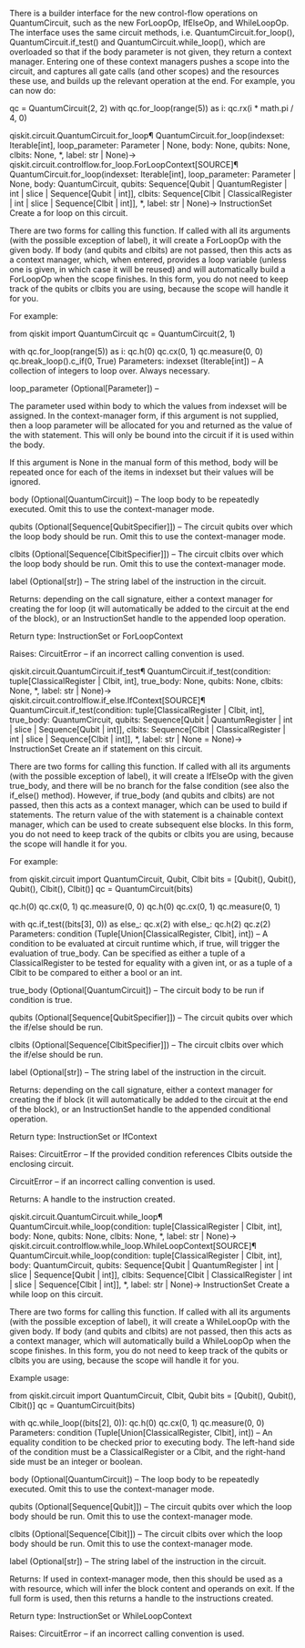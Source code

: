 There is a builder interface for the new control-flow operations on QuantumCircuit, such as the new ForLoopOp, IfElseOp, and WhileLoopOp. The interface uses the same circuit methods, i.e. QuantumCircuit.for_loop(), QuantumCircuit.if_test() and QuantumCircuit.while_loop(), which are overloaded so that if the body parameter is not given, they return a context manager. Entering one of these context managers pushes a scope into the circuit, and captures all gate calls (and other scopes) and the resources these use, and builds up the relevant operation at the end. For example, you can now do:

qc = QuantumCircuit(2, 2)
with qc.for_loop(range(5)) as i:
    qc.rx(i * math.pi / 4, 0)

qiskit.circuit.QuantumCircuit.for_loop¶
QuantumCircuit.for_loop(indexset: Iterable[int], loop_parameter: Parameter | None, body: None, qubits: None, clbits: None, *, label: str | None)→ qiskit.circuit.controlflow.for_loop.ForLoopContext[SOURCE]¶
QuantumCircuit.for_loop(indexset: Iterable[int], loop_parameter: Parameter | None, body: QuantumCircuit, qubits: Sequence[Qubit | QuantumRegister | int | slice | Sequence[Qubit | int]], clbits: Sequence[Clbit | ClassicalRegister | int | slice | Sequence[Clbit | int]], *, label: str | None)→ InstructionSet
Create a for loop on this circuit.

There are two forms for calling this function. If called with all its arguments (with the possible exception of label), it will create a ForLoopOp with the given body. If body (and qubits and clbits) are not passed, then this acts as a context manager, which, when entered, provides a loop variable (unless one is given, in which case it will be reused) and will automatically build a ForLoopOp when the scope finishes. In this form, you do not need to keep track of the qubits or clbits you are using, because the scope will handle it for you.

For example:

from qiskit import QuantumCircuit
qc = QuantumCircuit(2, 1)

with qc.for_loop(range(5)) as i:
    qc.h(0)
    qc.cx(0, 1)
    qc.measure(0, 0)
    qc.break_loop().c_if(0, True)
Parameters:
indexset (Iterable[int]) – A collection of integers to loop over. Always necessary.

loop_parameter (Optional[Parameter]) –

The parameter used within body to which the values from indexset will be assigned. In the context-manager form, if this argument is not supplied, then a loop parameter will be allocated for you and returned as the value of the with statement. This will only be bound into the circuit if it is used within the body.

If this argument is None in the manual form of this method, body will be repeated once for each of the items in indexset but their values will be ignored.

body (Optional[QuantumCircuit]) – The loop body to be repeatedly executed. Omit this to use the context-manager mode.

qubits (Optional[Sequence[QubitSpecifier]]) – The circuit qubits over which the loop body should be run. Omit this to use the context-manager mode.

clbits (Optional[Sequence[ClbitSpecifier]]) – The circuit clbits over which the loop body should be run. Omit this to use the context-manager mode.

label (Optional[str]) – The string label of the instruction in the circuit.

Returns:
depending on the call signature, either a context manager for creating the for loop (it will automatically be added to the circuit at the end of the block), or an InstructionSet handle to the appended loop operation.

Return type:
InstructionSet or ForLoopContext

Raises:
CircuitError – if an incorrect calling convention is used.

qiskit.circuit.QuantumCircuit.if_test¶
QuantumCircuit.if_test(condition: tuple[ClassicalRegister | Clbit, int], true_body: None, qubits: None, clbits: None, *, label: str | None)→ qiskit.circuit.controlflow.if_else.IfContext[SOURCE]¶
QuantumCircuit.if_test(condition: tuple[ClassicalRegister | Clbit, int], true_body: QuantumCircuit, qubits: Sequence[Qubit | QuantumRegister | int | slice | Sequence[Qubit | int]], clbits: Sequence[Clbit | ClassicalRegister | int | slice | Sequence[Clbit | int]], *, label: str | None = None)→ InstructionSet
Create an if statement on this circuit.

There are two forms for calling this function. If called with all its arguments (with the possible exception of label), it will create a IfElseOp with the given true_body, and there will be no branch for the false condition (see also the if_else() method). However, if true_body (and qubits and clbits) are not passed, then this acts as a context manager, which can be used to build if statements. The return value of the with statement is a chainable context manager, which can be used to create subsequent else blocks. In this form, you do not need to keep track of the qubits or clbits you are using, because the scope will handle it for you.

For example:

from qiskit.circuit import QuantumCircuit, Qubit, Clbit
bits = [Qubit(), Qubit(), Qubit(), Clbit(), Clbit()]
qc = QuantumCircuit(bits)

qc.h(0)
qc.cx(0, 1)
qc.measure(0, 0)
qc.h(0)
qc.cx(0, 1)
qc.measure(0, 1)

with qc.if_test((bits[3], 0)) as else_:
    qc.x(2)
with else_:
    qc.h(2)
    qc.z(2)
Parameters:
condition (Tuple[Union[ClassicalRegister, Clbit], int]) – A condition to be evaluated at circuit runtime which, if true, will trigger the evaluation of true_body. Can be specified as either a tuple of a ClassicalRegister to be tested for equality with a given int, or as a tuple of a Clbit to be compared to either a bool or an int.

true_body (Optional[QuantumCircuit]) – The circuit body to be run if condition is true.

qubits (Optional[Sequence[QubitSpecifier]]) – The circuit qubits over which the if/else should be run.

clbits (Optional[Sequence[ClbitSpecifier]]) – The circuit clbits over which the if/else should be run.

label (Optional[str]) – The string label of the instruction in the circuit.

Returns:
depending on the call signature, either a context manager for creating the if block (it will automatically be added to the circuit at the end of the block), or an InstructionSet handle to the appended conditional operation.

Return type:
InstructionSet or IfContext

Raises:
CircuitError – If the provided condition references Clbits outside the enclosing circuit.

CircuitError – if an incorrect calling convention is used.

Returns:
A handle to the instruction created.

qiskit.circuit.QuantumCircuit.while_loop¶
QuantumCircuit.while_loop(condition: tuple[ClassicalRegister | Clbit, int], body: None, qubits: None, clbits: None, *, label: str | None)→ qiskit.circuit.controlflow.while_loop.WhileLoopContext[SOURCE]¶
QuantumCircuit.while_loop(condition: tuple[ClassicalRegister | Clbit, int], body: QuantumCircuit, qubits: Sequence[Qubit | QuantumRegister | int | slice | Sequence[Qubit | int]], clbits: Sequence[Clbit | ClassicalRegister | int | slice | Sequence[Clbit | int]], *, label: str | None)→ InstructionSet
Create a while loop on this circuit.

There are two forms for calling this function. If called with all its arguments (with the possible exception of label), it will create a WhileLoopOp with the given body. If body (and qubits and clbits) are not passed, then this acts as a context manager, which will automatically build a WhileLoopOp when the scope finishes. In this form, you do not need to keep track of the qubits or clbits you are using, because the scope will handle it for you.

Example usage:

from qiskit.circuit import QuantumCircuit, Clbit, Qubit
bits = [Qubit(), Qubit(), Clbit()]
qc = QuantumCircuit(bits)

with qc.while_loop((bits[2], 0)):
    qc.h(0)
    qc.cx(0, 1)
    qc.measure(0, 0)
Parameters:
condition (Tuple[Union[ClassicalRegister, Clbit], int]) – An equality condition to be checked prior to executing body. The left-hand side of the condition must be a ClassicalRegister or a Clbit, and the right-hand side must be an integer or boolean.

body (Optional[QuantumCircuit]) – The loop body to be repeatedly executed. Omit this to use the context-manager mode.

qubits (Optional[Sequence[Qubit]]) – The circuit qubits over which the loop body should be run. Omit this to use the context-manager mode.

clbits (Optional[Sequence[Clbit]]) – The circuit clbits over which the loop body should be run. Omit this to use the context-manager mode.

label (Optional[str]) – The string label of the instruction in the circuit.

Returns:
If used in context-manager mode, then this should be used as a with resource, which will infer the block content and operands on exit. If the full form is used, then this returns a handle to the instructions created.

Return type:
InstructionSet or WhileLoopContext

Raises:
CircuitError – if an incorrect calling convention is used.
